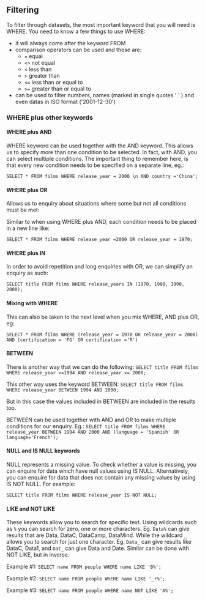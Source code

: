 ## Filtering

To filter through datasets, the most important keyword that you will need is WHERE. You need to know a few things to use WHERE:
- it will always come after the keyword FROM
- comparison operators can be used and these are:
  - `=` equal
  - `<>` not equal
  - `<` less than
  - `>` greater than
  - `<=` less than or equal to
  - `>=` greater than or equal to
- can be used to filter numbers, names (marked in single quotes ' ' ) and even datas in ISO format ('2001-12-30')

### WHERE plus other keywords

#### WHERE plus AND

WHERE keyword can be used together with the AND keyword. This allows us to specify more than one condition to be selected. In fact,
with AND, you can select multiple conditions. The important thing to remember here, is that every new condition needs to be specified
 on a separate line, eg.:
 
 `SELECT * FROM films WHERE release_year = 2000 \n
 AND country ='China';`

#### WHERE plus OR

Allows us to enquiry about situations where some but not all conditions must be met:

Similar to when using WHERE plus AND, each condition needs to be placed in a new line like:

`SELECT * FROM films WHERE release_year =2000
OR release_year = 1970;`

#### WHERE plus IN

In order to avoid repetition and long enquiries with OR, we can simplify an enquiry as such:

`SELECT title FROM films
WHERE release_years IN (1970, 1980, 1990, 2000);`


#### Mixing with WHERE

This can also be taken to the next level when you mix WHERE, AND plus OR, eg:

`SELECT * FROM films
WHERE (release_year = 1970 OR release_year = 2000)
AND (certification = 'PG' OR certification ='R')`

#### BETWEEN

There is another way that we can do the following:
`SELECT title FROM films
WHERE release_year >=1994
AND release_year <= 2000;`

This other way uses the keyword BETWEEN:
`SELECT title FROM films
WHERE release_year BETWEEN 1994 AND 2000;`

But in this case the values included in BETWEEN are included in the results too.

BETWEEN can be used together with AND and OR to make multiple conditions for our enquiry. Eg.:
`SELECT title FROM films
WHERE release_year BETWEEN 1994 AND 2000
AND (language = 'Spanish' OR language='French');`

#### NULL and IS NULL keywords

NULL represents a missing value. To check whether a value is missing, you can enquire for data which have null values using 
IS NULL. Alternatively, you can enquire for data that does not contain any missing values by using IS NOT NULL. For example:

`SELECT title FROM films
WHERE release_year IS NOT NULL;`

#### LIKE and NOT LIKE

These keywords allow you to search for specific text. Using wildcards such as `%` you can search for zero, one or more characters. Eg. `Data%` can give results that are Data, DataC, DataCamp, DataMind. While the wildcard `_` allows you to search for just one character. Eg. `Data_` can give results like DataC, Data1, and `Dat_` can give Data and Date. Similar can be done with NOT LIKE, but in inverse.

Example #1:
`SELECT name FROM people
WHERE name LIKE 'B%';`

Example #2:
`SELECT name FROM people
WHERE name LIKE '_r%';`

Example #3:
`SELECT name FROM people
WHERE name NOT LIKE 'A%';`
